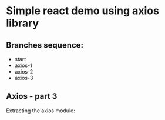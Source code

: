 # Simple react demo using axios library

## Branches sequence:
- start
- axios-1
- axios-2
- axios-3

## Axios - part 3

Extracting the axios module:

```javascript

```

```javascript

```

```javascript

```

```javascript

```

```javascript

```

```javascript

```

```javascript

```

```javascript

```

```javascript

```

```javascript

```

```javascript

```

